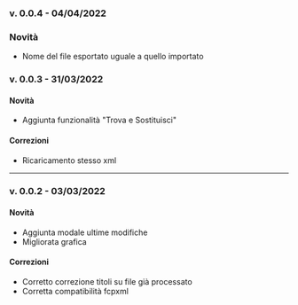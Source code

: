 ### v. 0.0.4 - 04/04/2022

### Novità
- Nome del file esportato uguale a quello importato
### v. 0.0.3 - 31/03/2022

#### Novità
- Aggiunta funzionalità "Trova e Sostituisci"

#### Correzioni
- Ricaricamento stesso xml

---

### v. 0.0.2 - 03/03/2022

#### Novità
- Aggiunta modale ultime modifiche
- Migliorata grafica

#### Correzioni
- Corretto correzione titoli su file già processato
- Corretta compatibilità fcpxml